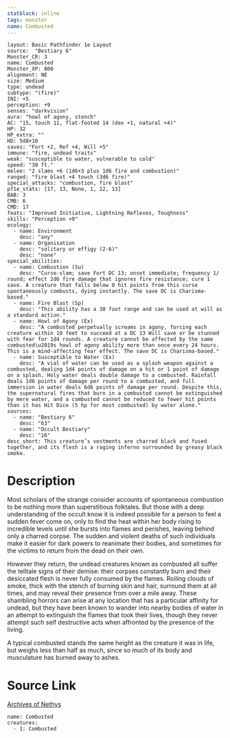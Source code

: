 ```yaml
---
statblock: inline
tags: monster
name: Combusted
---
```

```statblock
layout: Basic Pathfinder 1e Layout
source:  "Bestiary 6"
Monster_CR: 3
name: Combusted
Monster_XP: 800
alignment: NE
size: Medium
type: undead
subtype: "(fire)"
INI: +5
perception: +9
senses: "darkvision"
aura: "howl of agony, stench"
AC: "15, touch 11, flat-footed 14 (dex +1, natural +4)"
HP: 32
HP_extra: ""
HD: 5d8+10
saves: "Fort +2, Ref +4, Will +5"
immune: "fire, undead traits"
weak: "susceptible to water, vulnerable to cold"
speed: "30 ft."
melee: "2 slams +6 (1d6+3 plus 1d6 fire and combustion)"
ranged: "fire blast +4 touch (3d6 fire)"
special_attacks: "combustion, fire blast"
pf1e_stats: [17, 13, None, 1, 12, 13]
BAB: 3
CMB: 6
CMD: 17
feats: "Improved Initiative, Lightning Reflexes, Toughness"
skills: "Perception +9"
ecology:
  - name: Environment
    desc: "any"
  - name: Organisation
    desc: "solitary or effigy (2-6)"
    desc: "none"
special_abilities:
  - name: Combustion (Su)
    desc: "Curse-slam; save Fort DC 13; onset immediate; frequency 1/ round; effect 2d6 fire damage that ignores fire resistance; cure 1 save. A creature that falls below 0 hit points from this curse spontaneously combusts, dying instantly. The save DC is Charisma-based."
  - name: Fire Blast (Sp)
    desc: "This ability has a 30 foot range and can be used at will as a standard action."
  - name: Howl of Agony (Ex)
    desc: "A combusted perpetually screams in agony, forcing each creature within 10 feet to succeed at a DC 13 Will save or be stunned with fear for 1d4 rounds. A creature cannot be affected by the same combusted\u2019s howl of agony ability more than once every 24 hours. This is a mind-affecting fear effect. The save DC is Charisma-based."
  - name: Susceptible to Water (Ex)
    desc: "A vial of water can be used as a splash weapon against a combusted, dealing 1d4 points of damage on a hit or 1 point of damage on a splash. Holy water deals double damage to a combusted. Rainfall deals 1d6 points of damage per round to a combusted, and full immersion in water deals 6d6 points of damage per round. Despite this, the supernatural fires that burn in a combusted cannot be extinguished by mere water, and a combusted cannot be reduced to fewer hit points than it has Hit Dice (5 hp for most combusted) by water alone."
sources:
  - name: "Bestiary 6"
    desc: "63"
  - name: "Occult Bestiary"
    desc: "16"
desc_short: This creature’s vestments are charred black and fused together, and its flesh is a raging inferno surrounded by greasy black smoke.
```
# Description
Most scholars of the strange consider accounts of spontaneous combustion to be nothing more than superstitious folktales. But those with a deep understanding of the occult know it is indeed possible for a person to feel a sudden fever come on, only to find the heat within her body rising to incredible levels until she bursts into flames and perishes, leaving behind only a charred corpse. The sudden and violent deaths of such individuals make it easier for dark powers to reanimate their bodies, and sometimes for the victims to return from the dead on their own. 

However they return, the undead creatures known as combusted all suffer the telltale signs of their demise: their corpses constantly burn and their desiccated flesh is never fully consumed by the flames. Roiling clouds of smoke, thick with the stench of burning skin and hair, surround them at all times, and may reveal their presence from over a mile away. These shambling horrors can arise at any location that has a particular affinity for undead, but they have been known to wander into nearby bodies of water in an attempt to extinguish the flames that took their lives, though they never attempt such self destructive acts when affronted by the presence of the living. 

A typical combusted stands the same height as the creature it was in life, but weighs less than half as much, since so much of its body and musculature has burned away to ashes.
# Source Link
[Archives of Nethys](https://aonprd.com/MonsterDisplay.aspx?ItemName=Combusted)
```encounter-table
name: Combusted
creatures:
  - 1: Combusted
```
